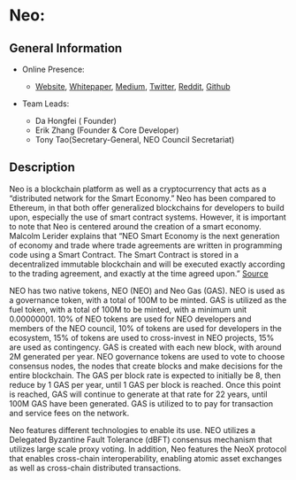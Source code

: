 # Neo:
## General Information

* Online Presence: 
  * [Website](https://neo.org/), [Whitepaper](http://docs.neo.org/en-us/index.html), [Medium](https://medium.com/@NEO_Council), [Twitter](https://twitter.com/neo_blockchain),  [Reddit](https://www.reddit.com/r/NEO/), [Github](https://github.com/neo-project)

* Team Leads: 
  * Da Hongfei ( Founder)
  * Erik Zhang (Founder & Core Developer)
  * Tony Tao(Secretary-General, NEO Council Secretariat)


## Description
Neo is a blockchain platform as well as a cryptocurrency that acts as a “distributed network for the Smart Economy.” Neo has been compared to Ethereum, in that both offer generalized blockchains for developers to build upon, especially the use of smart contract systems. However, it is important to note that Neo is centered around the creation of a smart economy. Malcolm Lerider explains that “NEO Smart Economy is the next generation of economy and trade where trade agreements are written in programming code using a Smart Contract. The Smart Contract is stored in a decentralized immutable blockchain and will be executed exactly according to the trading agreement, and exactly at the time agreed upon.” [Source](https://medium.com/@MalcolmLerider/what-is-neo-smart-economy-381a4c6ee286)

NEO has two native tokens, NEO (NEO) and Neo Gas (GAS). NEO is used as a governance token, with a total of 100M to be minted. GAS is utilized as the fuel token, with a total of 100M to be minted, with a minimum unit 0.00000001. 10% of NEO tokens are used for NEO developers and members of the NEO council, 10% of tokens are used for developers in the ecosystem, 15% of tokens are used to cross-invest in NEO projects, 15% are used as contingency. GAS is created with each new block, with around 2M generated per year. NEO governance tokens are used to vote to choose consensus nodes, the nodes that create blocks and make decisions for the entire blockchain. The GAS per block rate is expected to initially be 8, then reduce by 1 GAS per year, until 1 GAS per block is reached. Once this point is reached, GAS will continue to generate at that rate for 22 years, until 100M GAS have been generated. GAS is utilized to to pay for transaction and service fees on the network. 

Neo features different technologies to enable its use. NEO utilizes a Delegated Byzantine Fault Tolerance (dBFT) consensus mechanism that utilizes large scale proxy voting. In addition, Neo features the NeoX protocol that enables cross-chain interoperability, enabling atomic asset exchanges as well as cross-chain distributed transactions. 
